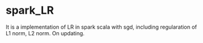 # spark_LR
 It is a implementation of LR in spark scala with sgd, including regularation of L1 norm, L2 norm.
 On updating.
